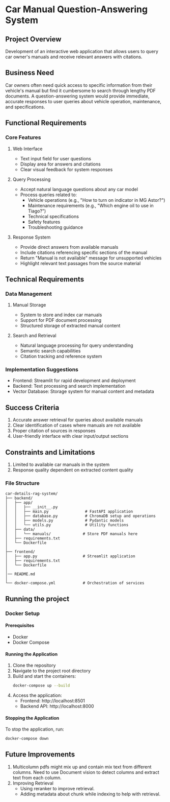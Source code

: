 # Car Manual Question-Answering System

## Project Overview
Development of an interactive web application that allows users to query car owner's manuals and receive relevant answers with citations.

## Business Need
Car owners often need quick access to specific information from their vehicle's manual but find it cumbersome to search through lengthy PDF documents. A question-answering system would provide immediate, accurate responses to user queries about vehicle operation, maintenance, and specifications.

## Functional Requirements

### Core Features
1. Web Interface
   - Text input field for user questions
   - Display area for answers and citations
   - Clear visual feedback for system responses

2. Query Processing
   - Accept natural language questions about any car model
   - Process queries related to:
     - Vehicle operations (e.g., "How to turn on indicator in MG Astor?")
     - Maintenance requirements (e.g., "Which engine oil to use in Tiago?")
     - Technical specifications
     - Safety features
     - Troubleshooting guidance

3. Response System
   - Provide direct answers from available manuals
   - Include citations referencing specific sections of the manual
   - Return "Manual is not available" message for unsupported vehicles
   - Highlight relevant text passages from the source material

## Technical Requirements

### Data Management
1. Manual Storage
   - System to store and index car manuals
   - Support for PDF document processing
   - Structured storage of extracted manual content

2. Search and Retrieval
   - Natural language processing for query understanding
   - Semantic search capabilities
   - Citation tracking and reference system

### Implementation Suggestions
- Frontend: Streamlit for rapid development and deployment
- Backend: Text processing and search implementation
- Vector Database: Storage system for manual content and metadata

## Success Criteria
1. Accurate answer retrieval for queries about available manuals
2. Clear identification of cases where manuals are not available
3. Proper citation of sources in responses
4. User-friendly interface with clear input/output sections

## Constraints and Limitations
1. Limited to available car manuals in the system
2. Response quality dependent on extracted content quality


### File Structure
```
car-details-rag-system/
├── backend/
│   ├── app/
│   │   ├── __init__.py
│   │   ├── main.py                # FastAPI application
│   │   ├── database.py            # ChromaDB setup and operations
│   │   ├── models.py              # Pydantic models
│   │   └── utils.py               # Utility functions
│   ├── data/
│   │   └── manuals/              # Store PDF manuals here
│   ├── requirements.txt
│   └── Dockerfile
│
├── frontend/
│   ├── app.py                    # Streamlit application
│   ├── requirements.txt
│   └── Dockerfile
│
│── README.md
│
└── docker-compose.yml            # Orchestration of services
```

## Running the project

### Docker Setup

#### Prerequisites
- Docker
- Docker Compose

#### Running the Application

1. Clone the repository
2. Navigate to the project root directory
3. Build and start the containers:
   ```bash
   docker-compose up --build
   ```
4. Access the application:
   - Frontend: http://localhost:8501
   - Backend API: http://localhost:8000

#### Stopping the Application

To stop the application, run:
```bash
docker-compose down
```


## Future Improvements
1. Multicolumn pdfs might mix up and contain mix text from different columns. Need to use Document vision to detect columns and extract text from each column.
2. Improving Retrieval
   - Using reranker to improve retrieval.
   - Adding metadata about chunk while indexing to help with retrieval.



